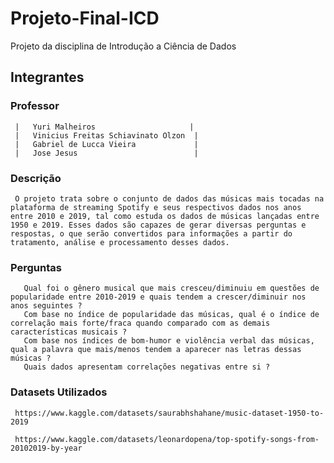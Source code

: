 # Projeto-Final-ICD
Projeto da disciplina de Introdução a Ciência de Dados
## Integrantes
### Professor
     |   Yuri Malheiros                     |
     |   Vinicius Freitas Schiavinato Olzon  |
     |   Gabriel de Lucca Vieira             |
     |   Jose Jesus                          |

### Descrição
     O projeto trata sobre o conjunto de dados das músicas mais tocadas na plataforma de streaming Spotify e seus respectivos dados nos anos entre 2010 e 2019, tal como estuda os dados de músicas lançadas entre 1950 e 2019. Esses dados são capazes de gerar diversas perguntas e respostas, o que serão convertidos para informações a partir do tratamento, análise e processamento desses dados.
       
### Perguntas
       Qual foi o gênero musical que mais cresceu/diminuiu em questões de popularidade entre 2010-2019 e quais tendem a crescer/diminuir nos anos seguintes ?
       Com base no índice de popularidade das músicas, qual é o índice de correlação mais forte/fraca quando comparado com as demais características musicais ?
       Com base nos índices de bom-humor e violência verbal das músicas, qual a palavra que mais/menos tendem a aparecer nas letras dessas músicas ?
       Quais dados apresentam correlações negativas entre si ?
       
### Datasets Utilizados
     https://www.kaggle.com/datasets/saurabhshahane/music-dataset-1950-to-2019

     https://www.kaggle.com/datasets/leonardopena/top-spotify-songs-from-20102019-by-year

